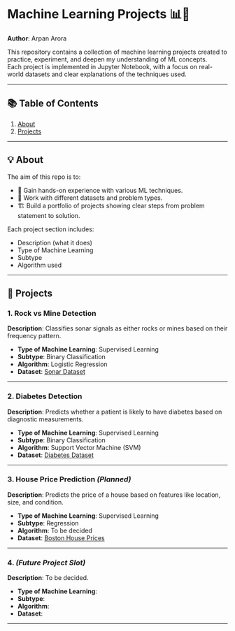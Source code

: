 # Machine Learning Projects 📊🤖

**Author**: Arpan Arora  

This repository contains a collection of machine learning projects created to practice, experiment, and deepen my understanding of ML concepts.  
Each project is implemented in Jupyter Notebook, with a focus on real-world datasets and clear explanations of the techniques used.

---

## 📚 Table of Contents
1. [About](#about)
2. [Projects](#projects)

---

## 💡 About
The aim of this repo is to:
- 🎯 Gain hands-on experience with various ML techniques.
- 📂 Work with different datasets and problem types.
- 🏗️ Build a portfolio of projects showing clear steps from problem statement to solution.

Each project section includes:
- Description (what it does)
- Type of Machine Learning
- Subtype
- Algorithm used

---

## 🚀 Projects

### 1. Rock vs Mine Detection
**Description**: Classifies sonar signals as either rocks or mines based on their frequency pattern.  
- **Type of Machine Learning**: Supervised Learning  
- **Subtype**: Binary Classification  
- **Algorithm**: Logistic Regression
- **Dataset**:  [Sonar Dataset](https://github.com/ChandanaGiridhar/Rock_vs_mine_prediction/blob/main/sonar_data.csv)

---

### 2. Diabetes Detection
**Description**: Predicts whether a patient is likely to have diabetes based on diagnostic measurements.  
- **Type of Machine Learning**: Supervised Learning  
- **Subtype**: Binary Classification  
- **Algorithm**: Support Vector Machine (SVM)
- **Dataset**: [Diabetes Dataset](https://www.kaggle.com/datasets/mathchi/diabetes-data-set)

---

### 3. House Price Prediction *(Planned)*
**Description**: Predicts the price of a house based on features like location, size, and condition.  
- **Type of Machine Learning**: Supervised Learning  
- **Subtype**: Regression  
- **Algorithm**: To be decided  
- **Dataset**: [Boston House Prices](https://www.kaggle.com/datasets/fedesoriano/the-boston-houseprice-data)

---

### 4. *(Future Project Slot)*
**Description**: To be decided.  
- **Type of Machine Learning**:  
- **Subtype**:  
- **Algorithm**:  
- **Dataset**:  

---
